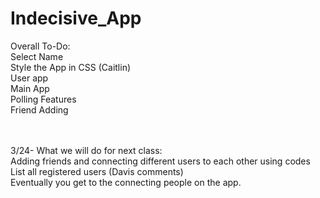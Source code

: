 # Indecisive_App
Overall To-Do:
<br>Select Name 
<br>Style the App in CSS (Caitlin)
<br>User app 
<br>Main App 
<br>Polling Features
<br>Friend Adding

<br><br>3/24- What we will do for next class:
<br>Adding friends and connecting different users to each other using codes
<br>List all registered users (Davis comments)
<br>Eventually you get to the connecting people on the app.
